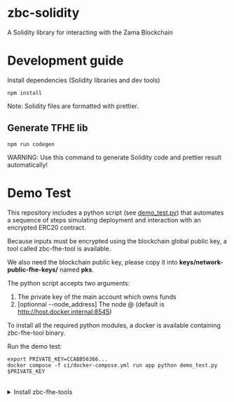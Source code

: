 # zbc-solidity

A Solidity library for interacting with the Zama Blockchain

# Development guide

Install dependencies (Solidity libraries and dev tools)

```
npm install
```

Note: Solidity files are formatted with prettier.

## Generate TFHE lib

```
npm run codegen
```

WARNING: Use this command to generate Solidity code and prettier result automatically!

# Demo Test

This repository includes a python script (see [demo_test.py](demo_test.py)) that automates a sequence of steps simulating deployment and interaction with an encrypted ERC20 contract.

Because inputs must be encrypted using the blockchain global public key, a tool called zbc-fhe-tool is available.

We also need the blockchain public key, please copy it into __keys/network-public-fhe-keys/__ named __pks__.


The python script accepts two arguments:
1. The private key of the main account which owns funds
2. [optionnal --node_address] The node @ (default is http://host.docker.internal:8545)

To install all the required python modules, a docker is available containing zbc-fhe-tool binary.

Run the demo test:
```
export PRIVATE_KEY=CCABB56366...
docker compose -f ci/docker-compose.yml run app python demo_test.py $PRIVATE_KEY
```




<br />
<details>
  <summary>Install zbc-fhe-tools</summary>
<br />

```
make install-zbc-fhe-tool
```

#The binary will be available at __work_dir/zbc-fhe-tool/target/release/zbc-fhe-tool__
</details>
<br />


